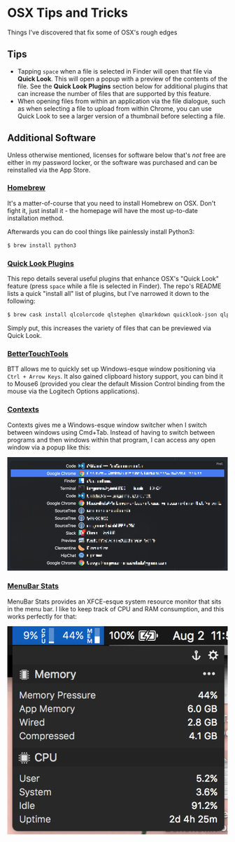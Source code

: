 # OSX Tips and Tricks

Things I've discovered that fix some of OSX's rough edges

## Tips

* Tapping `space` when a file is selected in Finder will open that file via **Quick Look**. This will open a popup with a preview of the contents of the file. See the **Quick Look Plugins** section below for additional plugins that can increase the number of files that are supported by this feature.
* When opening files from within an application via the file dialogue, such as when selecting a file to upload from within Chrome, you can use Quick Look to see a larger version of a thumbnail before selecting a file.

## Additional Software

Unless otherwise mentioned, licenses for software below that's _not_ free are either in my password locker, or the software was purchased and can be reinstalled via the App Store.

### [Homebrew](https://brew.sh/)

It's a matter-of-course that you need to install Homebrew on OSX. Don't fight it, just install it - the homepage will have the most up-to-date installation method.

Afterwards you can do cool things like painlessly install Python3:

```sh
$ brew install python3
```

### [Quick Look Plugins](https://github.com/sindresorhus/quick-look-plugins)

This repo details several useful plugins that enhance OSX's "Quick Look" feature (press `space` while a file is selected in Finder). The repo's README lists a quick "install all" list of plugins, but I've narrowed it down to the following:

```sh
$ brew cask install qlcolorcode qlstephen qlmarkdown quicklook-json qlprettypatch quicklook-csv qlimagesize webpquicklook suspicious-package qlvideo
```

Simply put, this increases the variety of files that can be previewed via Quick Look.

### [BetterTouchTools](https://www.boastr.net/)

BTT allows me to quickly set up Windows-esque window positioning via `Ctrl + Arrow Keys`. It also gained clipboard history support, you can bind it to Mouse6 (provided you clear the default Mission Control binding from the mouse via the Logitech Options applications).

### [Contexts](https://contexts.co/)

Contexts gives me a Windows-esque window switcher when I switch between windows using Cmd+Tab. Instead of having to switch between programs and then windows within that program, I can access any open window via a popup like this:

![Contexts Preview](images/contexts.png)

### [MenuBar Stats](https://seense.com/menubarstats/)

MenuBar Stats provides an XFCE-esque system resource monitor that sits in the menu bar. I like to keep track of CPU and RAM consumption, and this works perfectly for that:

![MenuBar Stats in action](images/menubarstats.png)
